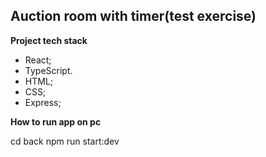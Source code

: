 ## Auction room with timer(test exercise)

**Project tech stack**
- React;
- TypeScript.
- HTML;
- CSS;
- Express;


**How to run app on pc**

cd back
npm run start:dev

